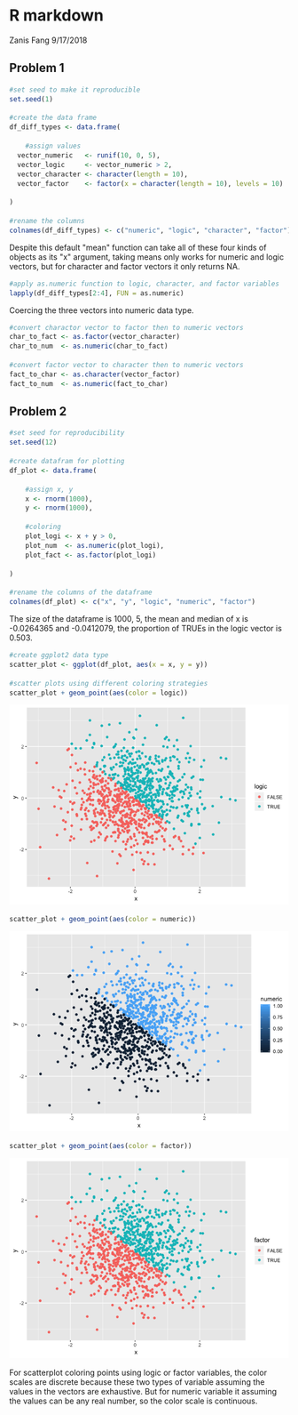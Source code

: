 R markdown
================
Zanis Fang
9/17/2018

Problem 1
---------

``` r
#set seed to make it reproducible
set.seed(1)

#create the data frame
df_diff_types <- data.frame(
    
    #assign values
  vector_numeric   <- runif(10, 0, 5),
  vector_logic     <- vector_numeric > 2,
  vector_character <- character(length = 10),
  vector_factor    <- factor(x = character(length = 10), levels = 10)
  
)

#rename the columns
colnames(df_diff_types) <- c("numeric", "logic", "character", "factor")
```

Despite this default "mean" function can take all of these four kinds of objects as its "x" argument, taking means only works for numeric and logic vectors, but for character and factor vectors it only returns NA.

``` r
#apply as.numeric function to logic, character, and factor variables
lapply(df_diff_types[2:4], FUN = as.numeric)
```

Coercing the three vectors into numeric data type.

``` r
#convert charactor vector to factor then to numeric vectors
char_to_fact <- as.factor(vector_character)
char_to_num  <- as.numeric(char_to_fact)

#convert factor vector to character then to numeric vectors
fact_to_char <- as.character(vector_factor)
fact_to_num  <- as.numeric(fact_to_char)
```

Problem 2
---------

``` r
#set seed for reproducibility
set.seed(12)

#create datafram for plotting
df_plot <- data.frame(
    
    #assign x, y
    x <- rnorm(1000),
    y <- rnorm(1000),
    
    #coloring
    plot_logi <- x + y > 0,
    plot_num  <- as.numeric(plot_logi),
    plot_fact <- as.factor(plot_logi)
    
)

#rename the columns of the dataframe
colnames(df_plot) <- c("x", "y", "logic", "numeric", "factor")
```

The size of the dataframe is 1000, 5, the mean and median of x is -0.0264365 and -0.0412079, the proportion of TRUEs in the logic vector is 0.503.

``` r
#create ggplot2 data type
scatter_plot <- ggplot(df_plot, aes(x = x, y = y))

#scatter plots using different coloring strategies
scatter_plot + geom_point(aes(color = logic))
```

![](p8105_hw1_zf2213_files/figure-markdown_github/plot-1.png)

``` r
scatter_plot + geom_point(aes(color = numeric))
```

![](p8105_hw1_zf2213_files/figure-markdown_github/plot-2.png)

``` r
scatter_plot + geom_point(aes(color = factor))
```

![](p8105_hw1_zf2213_files/figure-markdown_github/plot-3.png)

For scatterplot coloring points using logic or factor variables, the color scales are discrete because these two types of variable assuming the values in the vectors are exhaustive. But for numeric variable it assuming the values can be any real number, so the color scale is continuous.

